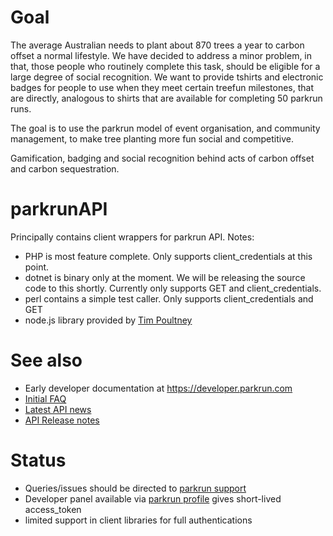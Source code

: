 Goal
========
The average Australian needs to plant about 870 trees a year to carbon offset a normal lifestyle. We have decided to address a minor problem, in that, those people who routinely complete this task, should be eligible for a large degree of social recognition. We want to provide tshirts and electronic badges for people to use when they meet certain treefun milestones, that are directly, analogous to shirts that are available for completing 50 parkrun runs.

The goal is to use the parkrun model of event organisation, and community management, to make tree planting more fun social and competitive.


Gamification, badging and social recognition behind acts of carbon offset and carbon sequestration.

parkrunAPI
==========

Principally contains client wrappers for parkrun API. Notes:

* PHP is most feature complete. Only supports client_credentials at this point.
* dotnet is binary only at the moment. We will be releasing the source code to this shortly. Currently only supports GET and client_credentials. 
* perl contains a simple test caller. Only supports client_credentials and GET
* node.js library provided by [Tim Poultney](https://github.com/timpoultney)


See also
========

* Early developer documentation at https://developer.parkrun.com
* [Initial FAQ](http://support.parkrun.com/hc/en-us/categories/200347082-parkrun-API)
* [Latest API news](http://www.parkrun.com/news/tag/api/)
* [API Release notes](https://github.com/parkrun/parkrunAPI/wiki/Releases)

Status
======

* Queries/issues should be directed to [parkrun support](https://support.parkrun.com)
* Developer panel available via [parkrun profile](https://www.parkrun.com/profile/developer/) gives short-lived access_token
* limited support in client libraries for full authentications
